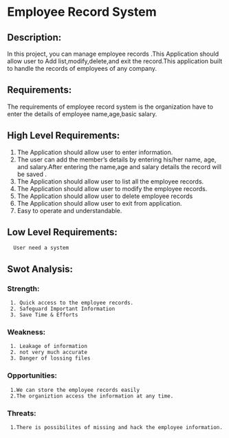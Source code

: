 # Employee Record System

## Description:

In this project, you can manage employee records .This Application should allow user to  Add list,modify,delete,and exit the record.This application  built to handle the records of employees of any company.

## Requirements:
 The requirements of employee record system is the organization have to enter the details of employee name,age,basic salary. 

## High Level Requirements:

1. The Application should allow user to enter information.
2. The user can add the member’s details by entering his/her name, age, and salary.After entering the name,age and salary details the record will be saved . 
3. The Application should allow user to list all the employee records.	
4. The Application should allow user to modify the employee records.
5. The Application should allow user to delete employee records
6. The Application should allow user to exit from application.
7. Easy to operate and understandable.

## Low Level Requirements:
 
      User need a system

  ## Swot Analysis:
  
  ### Strength:

     1. Quick access to the employee records.
     2. Safeguard Important Information
     3. Save Time & Efforts

 ### Weakness:
     
     1. Leakage of information 
     2. not very much accurate
     3. Danger of lossing files

### Opportunities:

     1.We can store the employee records easily
     2.The organiztion access the information at any time.

### Threats:

     1.There is possibilites of missing and hack the employee information.


